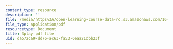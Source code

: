 ```yaml
---
content_type: resource
description: ''
file: /media/https%3A/open-learning-course-data-rc.s3.amazonaws.com/16-660j-introduction-to-lean-six-sigma-methods-january-iap-2012/da572ca9dd76ac63fa536eaa21dbb23f_S_VLW77bN5E.pdf
file_type: application/pdf
resourcetype: Document
title: 3play pdf file
uid: da572ca9-dd76-ac63-fa53-6eaa21dbb23f
---
```

